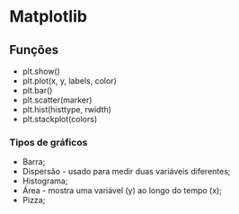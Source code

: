 # Matplotlib
## Funções 
- plt.show()
- plt.plot(x, y, labels, color)
- plt.bar()
- plt.scatter(marker)
- plt.hist(histtype, rwidth)
- plt.stackplot(colors)
### Tipos de gráficos
- Barra;
- Dispersão - usado para medir duas variáveis diferentes;
- Histograma;
- Área - mostra uma variável (y) ao longo do tempo (x);
- Pizza;